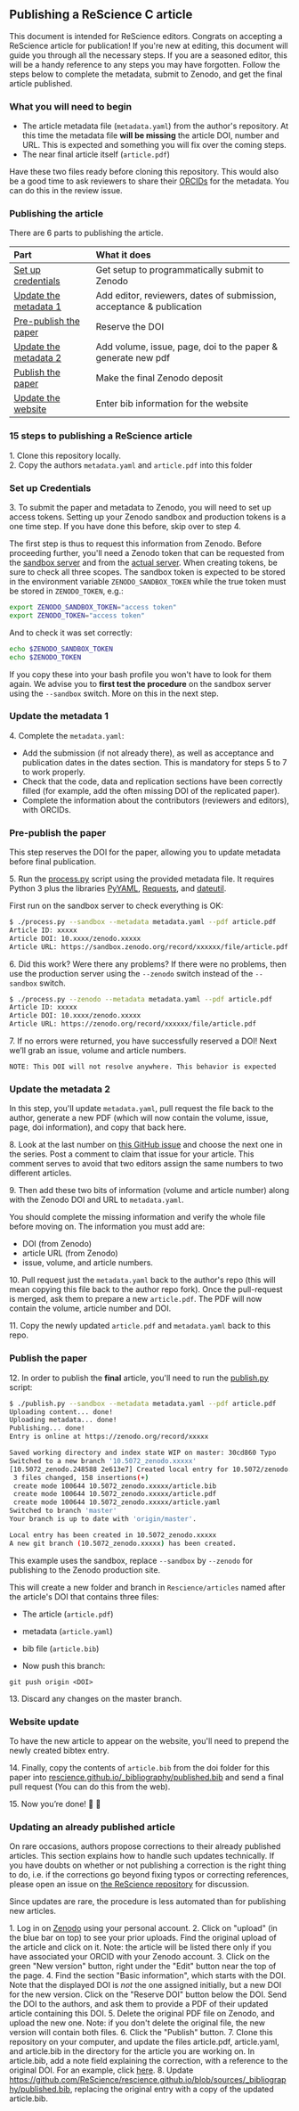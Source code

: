 ## Publishing a ReScience C article

This document is intended for ReScience editors. Congrats on accepting a ReScience article for publication! If you're new at editing, this document will guide you through all the necessary steps. If you are a seasoned editor, this will be a handy reference to any steps you may have forgotten. Follow the steps below to complete the metadata, submit to Zenodo, and get the final article published.

### What you will need to begin
- The article metadata file (`metadata.yaml`) from the author's repository.   At this time the metadata file **will be missing** the article DOI, number and URL.  This is expected and something you will fix over the coming steps.
- The near final article itself (`article.pdf`)

Have these two files ready before cloning this repository. This would also be a good time to ask reviewers to share their [ORCIDs](https://orcid.org/) for the metadata. You can do this in the review issue.

### Publishing the article

There are 6 parts to publishing the article. 

| Part | What it does |
|:--|:--|
| [Set up credentials](#set-up-credentials)  | Get setup to programmatically submit to Zenodo |
| [Update the metadata 1](#update-the-metadata) | Add editor, reviewers, dates of submission, acceptance & publication |
| [Pre-publish the paper](#pre-publish-the-paper) | Reserve the DOI  |
| [Update the metadata 2](#update-the-metadata) | Add volume, issue, page, doi to the paper & generate new pdf |
| [Publish the paper](#publish-the-paper) | Make the final Zenodo deposit |
| [Update the website](#website-update) | Enter bib information for the website  |



### 15 steps to publishing a ReScience article

1\. Clone this repository locally.  
2\. Copy the authors `metadata.yaml` and `article.pdf` into this folder

### Set up Credentials

3\. To submit the paper and metadata to Zenodo, you will need to set up access tokens. Setting up your Zenodo sandbox and production tokens is a one time step. If you have done this before, skip over to step 4.

The first step is thus to request this information from Zenodo. Before
proceeding further, you'll need a Zenodo token that can be requested from the
[sandbox
server](https://sandbox.zenodo.org/account/settings/applications/tokens/new/)
and from the [actual
server](https://zenodo.org/account/settings/applications/tokens/new/). When creating tokens, be sure to check all three scopes.
The sandbox token is expected to be stored in the environment variable
`ZENODO_SANDBOX_TOKEN` while the true token must be stored in `ZENODO_TOKEN`, e.g.:
```bash
export ZENODO_SANDBOX_TOKEN="access token"
export ZENODO_TOKEN="access token"
```
And to check it was set correctly:
```bash
echo $ZENODO_SANDBOX_TOKEN
echo $ZENODO_TOKEN
```
If you copy these into your bash profile you won't have to look for them again. We advise you to **first test the procedure** on the sandbox server using the `--sandbox` switch. More on this in the next step.

### Update the metadata 1

4\. Complete the `metadata.yaml`: 
  - Add the submission (if not already there), as well as acceptance and publication dates in the dates section. This is mandatory for steps 5 to 7 to work properly.
  - Check that the code, data and replication sections have been correctly filled (for example, add the often missing DOI of the replicated paper).
  - Complete the information about the contributors (reviewers and editors), with ORCIDs.

### Pre-publish the paper

This step reserves the DOI for the paper, allowing you to update metadata before final publication. 

5\. Run the [process.py](process.py) script using the provided metadata
file. It requires Python 3 plus the libraries [PyYAML](https://pyyaml.org/), [Requests](https://requests.kennethreitz.org/), and [dateutil](https://dateutil.readthedocs.io/en/stable/).

First run on the sandbox server to check everything is OK:

```bash
$ ./process.py --sandbox --metadata metadata.yaml --pdf article.pdf
Article ID: xxxxx
Article DOI: 10.xxxx/zenodo.xxxxx
Article URL: https://sandbox.zenodo.org/record/xxxxxx/file/article.pdf
```

6\. Did this work? Were there any problems? If there were no problems, then use the production server using the `--zenodo` switch instead of the `--sandbox` switch.

```bash
$ ./process.py --zenodo --metadata metadata.yaml --pdf article.pdf
Article ID: xxxxx
Article DOI: 10.xxxx/zenodo.xxxxx
Article URL: https://zenodo.org/record/xxxxxx/file/article.pdf
```

7\. If no errors were returned, you have successfully reserved a DOI! Next we’ll grab an issue, volume and article numbers.

```
NOTE: This DOI will not resolve anywhere. This behavior is expected
```

### Update the metadata 2

In this step, you'll update `metadata.yaml`, pull request the file back to the author, generate a new PDF (which will now contain the volume, issue, page, doi information), and copy that back here.

8\. Look at the last number on  [this GitHub issue](https://github.com/ReScience/ReScience/issues/48) and choose the next one in the series. Post a comment to claim that issue for your article. This comment
serves to avoid that two editors assign the same numbers to two
different articles.

9\. Then add these two bits of information (volume and article number) along with the Zenodo DOI and URL to `metadata.yaml`. 

You should complete the missing information and verify the whole file before moving on. The information you must add are:
  - DOI (from Zenodo)
  - article URL (from Zenodo)
  - issue, volume, and article numbers.

10\.  Pull request just the `metadata.yaml` back to the author's repo (this will mean copying this file back to the author repo fork). Once the pull-request is merged, ask them to prepare a new `article.pdf`. The PDF will now contain the volume, article number and DOI.

11\. Copy the newly updated `article.pdf` and `metadata.yaml` back to this repo.

  
### Publish the paper

12\. In order to publish the **final** article, you'll need to run the
[publish.py](publish.py) script:

```bash
$ ./publish.py --sandbox --metadata metadata.yaml --pdf article.pdf
Uploading content... done!
Uploading metadata... done!
Publishing... done!
Entry is online at https://zenodo.org/record/xxxxx

Saved working directory and index state WIP on master: 30cd860 Typo
Switched to a new branch '10.5072_zenodo.xxxxx'
[10.5072_zenodo.248588 2e613e7] Created local entry for 10.5072/zenodo.xxxxx
 3 files changed, 158 insertions(+)
 create mode 100644 10.5072_zenodo.xxxxx/article.bib
 create mode 100644 10.5072_zenodo.xxxxx/article.pdf
 create mode 100644 10.5072_zenodo.xxxxx/article.yaml
Switched to branch 'master'
Your branch is up to date with 'origin/master'.

Local entry has been created in 10.5072_zenodo.xxxxx
A new git branch (10.5072_zenodo.xxxxx) has been created.
```

This example uses the sandbox, replace `--sandbox` by `--zenodo` for
publishing to the Zenodo production site. 

This will create a new folder and branch in `Rescience/articles` named after the article's DOI that contains three files:
  - The article (`article.pdf`)
  - metadata (`article.yaml`)
  - bib file (`article.bib`)

- Now push this branch:

```
git push origin <DOI>
```


13\. Discard any changes on the master branch.

### Website update

To have the new article to appear on the website, you'll need to prepend the newly created bibtex entry.

14\. Finally, copy the contents of `article.bib` from the doi folder for this paper into [rescience.github.io/_bibliography/published.bib](https://github.com/ReScience/rescience.github.io/blob/sources/_bibliography/published.bib) and send a final pull request (You can do this from the web). 

15\. Now you’re done! 🎉 🚀

### Updating an already published article

On rare occasions, authors propose corrections to their already published articles. This section explains how to handle such updates technically. If you have doubts on whether or not publishing a correction is the right thing to do, i.e. if the corrections go beyond fixing typos or correcting references, please open an issue on [the ReScience repository](https://github.com/ReScience/ReScience) for discussion.

Since updates are rare, the procedure is less automated than for publishing new articles.

1\. Log in on [Zenodo](https://zenodo.org) using your personal account.
2\. Click on "upload" (in the blue bar on top) to see your prior uploads. Find the original upload of the article and click on it. Note: the article will be listed there only if you have associated your ORCID with your Zenodo account.
3\. Click on the green "New version" button, right under the "Edit" button near the top of the page.
4\. Find the section "Basic information", which starts with the DOI. Note that the displayed DOI is *not* the one assigned initially, but a new DOI for the new version. Click on the "Reserve DOI" button below the DOI. Send the DOI to the authors, and ask them to provide a PDF of their updated article containing this DOI.
5\. Delete the original PDF file on Zenodo, and upload the new one. Note: if you don't delete the original file, the new version will contain both files.
6\. Click the "Publish" button.
7\. Clone this repository on your computer, and update the files article.pdf, article.yaml, and article.bib in the directory for the article you are working on. In article.bib, add a note field explaining the correction, with a reference to the original DOI. For an example, click [here](https://github.com/ReScience/articles/tree/master/10.5281_zenodo.3763416).
8\. Update https://github.com/ReScience/rescience.github.io/blob/sources/_bibliography/published.bib, replacing the original entry with a copy of the updated article.bib.

